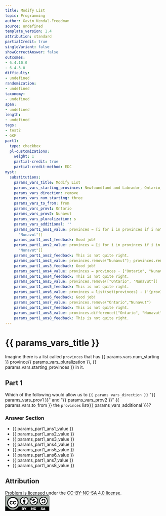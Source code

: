 ```yaml
---
title: Modify List
topic: Programming
author: Gavin Kendal-Freedman
source: undefined
template_version: 1.4
attribution: standard
partialCredit: true
singleVariant: false
showCorrectAnswer: false
outcomes:
- 6.4.10.0
- 6.4.3.0
difficulty:
- undefined
randomization:
- undefined
taxonomy:
- undefined
span:
- undefined
length:
- undefined
tags:
- test2
- GKF
part1:
  type: checkbox
  pl-customizations:
    weight: 1
    partial-credit: true
    partial-credit-method: EDC
myst:
  substitutions:
    params_vars_title: Modify List
    params_vars_starting_provinces: Newfoundland and Labrador, Ontario, and Nunavut
    params_vars_direction: remove
    params_vars_num_starting: three
    params_vars_to_from: from
    params_vars_prov1: Ontario
    params_vars_prov2: Nunavut
    params_vars_pluralization: s
    params_vars_additional: ''
    params_part1_ans1_value: provinces = [i for i in provinces if i not in ["Ontario",
      "Nunavut"]]
    params_part1_ans1_feedback: Good job!
    params_part1_ans2_value: provinces = [i for i in provinces if i in ["Ontario",
      "Nunavut"]]
    params_part1_ans2_feedback: This is not quite right.
    params_part1_ans3_value: provinces.remove("Nunavut"); provinces.remove("Ontario")
    params_part1_ans3_feedback: Good job!
    params_part1_ans4_value: provinces = provinces - ["Ontario", "Nunavut"]
    params_part1_ans4_feedback: This is not quite right.
    params_part1_ans5_value: provinces.remove(["Ontario", "Nunavut"])
    params_part1_ans5_feedback: This is not quite right.
    params_part1_ans6_value: provinces = list(set(provinces) - ('{prov1}', '{prov2}'))
    params_part1_ans6_feedback: Good job!
    params_part1_ans7_value: provinces.remove("Ontario","Nunavut")
    params_part1_ans7_feedback: This is not quite right.
    params_part1_ans8_value: provinces.difference(["Ontario", "Nunavut"])
    params_part1_ans8_feedback: This is not quite right.
---
```

# {{ params_vars_title }}
Imagine there is a list called `provinces` that has {{ params.vars.num_starting }} province{{ params_vars_pluralization }}, {{ params.vars.starting_provinces }} in it.

## Part 1

Which of the following would allow us to `{{ params_vars_direction }}` "{{ params_vars_prov1 }}" and "{{ params_vars_prov2 }}" {{ params.vars.to_from }} the `provinces` list{{{ params_vars_additional }}}?

### Answer Section

- {{ params_part1_ans1_value }}
- {{ params_part1_ans2_value }}
- {{ params_part1_ans3_value }}
- {{ params_part1_ans4_value }}
- {{ params_part1_ans5_value }}
- {{ params_part1_ans6_value }}
- {{ params_part1_ans7_value }}
- {{ params_part1_ans8_value }}

## Attribution

Problem is licensed under the [CC-BY-NC-SA 4.0 license](https://creativecommons.org/licenses/by-nc-sa/4.0/).<br> ![The Creative Commons 4.0 license requiring attribution-BY, non-commercial-NC, and share-alike-SA license.](https://raw.githubusercontent.com/firasm/bits/master/by-nc-sa.png)